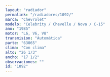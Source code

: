 ```yaml
---
layout: "radiador"
permalink: "/radiadores/1092/"
marca: "Chevrolet"
modelo: "Celebrity / Chevelle / Nova / C-15"
ano: "1985"
motor: "L6, V6, V8"
transmision: "Automática"
parte: "63065"
clima: "Con clima"
alto: "26 1/3"
ancho: "17 1/2"
observaciones: ""
id: "1092"
---
```


